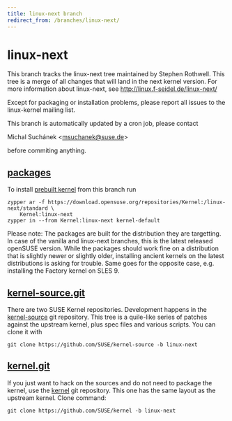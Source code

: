 ```yaml
---
title: linux-next branch
redirect_from: /branches/linux-next/
---
```

# linux-next
This branch tracks the linux-next tree maintained by Stephen Rothwell.
This tree is a merge of all changes that will land in the next kernel
version.  For more information about linux-next, see
http://linux.f-seidel.de/linux-next/

Except for packaging or
installation problems, please report all issues to the linux-kernel
mailing list.

This branch is automatically updated by a cron job, please contact

Michal Suchánek <[msuchanek@suse.de](mailto:msuchanek@suse.de?subject=linux-next%20branch)>

before commiting anything.


## [packages](https://download.opensuse.org/repositories/Kernel:/linux-next)
To install
[prebuilt kernel](https://download.opensuse.org/repositories/Kernel:/linux-next)
from this branch run

```
zypper ar -f https://download.opensuse.org/repositories/Kernel:/linux-next/standard \
    Kernel:linux-next
zypper in --from Kernel:linux-next kernel-default
```

Please note: The packages are built for the distribution they are
targetting. In case of the vanilla and linux-next branches, this is the
latest released openSUSE version. While the packages should work
fine on a distribution that is slightly newer or slightly older,
installing ancient kernels on the latest distributions is asking for
trouble. Same goes for the opposite case, e.g. installing the Factory
kernel on SLES 9.

## [kernel-source.git](https://github.com/SUSE/kernel-source/tree/linux-next)
There are two SUSE Kernel repositories. Development happens in the
[kernel-source](https://github.com/SUSE/kernel-source/tree/linux-next)
git repository. This tree is a quile-like series of patches against the
upstream kernel, plus spec files and various scripts. You can clone it
with

```
git clone https://github.com/SUSE/kernel-source -b linux-next
```

## [kernel.git](https://github.com/SUSE/kernel/tree/linux-next)
If you just want to hack on the sources and do not need to package the
kernel, use the [kernel](https://github.com/SUSE/kernel/tree/linux-next)
git repository. This one has the same layout as the upstream kernel. Clone
command:

```
git clone https://github.com/SUSE/kernel -b linux-next
```


